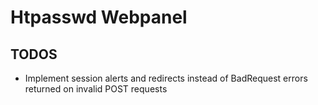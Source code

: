 Htpasswd Webpanel
===

## TODOS
- Implement session alerts and redirects instead of BadRequest errors returned on invalid POST requests
